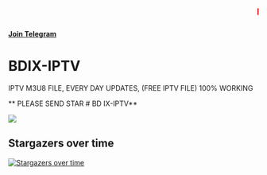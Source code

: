 <marquee scrollamount="6">

<a class="honoursApply" href="https://github.com/sohag1192/BDIX-IPTV" target="_blank">	                
				  				<font color="red" size="4"><b>

please give many many star than i give you many many iptv playlist । বিস্তারিত জানতে এখানে ক্লিক করুন--------- 
								</b></font>
</a>

</marquee>

**********<a target="_blank" href="https://t.me/bdixiptvm3u8/">Join Telegram</a>**********

# BDIX-IPTV
IPTV M3U8 FILE, EVERY DAY UPDATES, (FREE IPTV FILE) 100% WORKING


** PLEASE SEND STAR # BD IX-IPTV**


<img src="https://hits.seeyoufarm.com/api/count/incr/badge.svg?url=https%3A%2F%2Fgithub.com%2Fsohag1192%2FBDIX-IPTV&count_bg=%2379C83D&title_bg=%23555555&icon=&icon_color=%23E7E7E7&title=hits&edge_flat=false"/>



## Stargazers over time
[![Stargazers over time](https://starchart.cc/sohag1192/BDIX-IPTV.svg?variant=adaptive)](https://starchart.cc/sohag1192/BDIX-IPTV)

